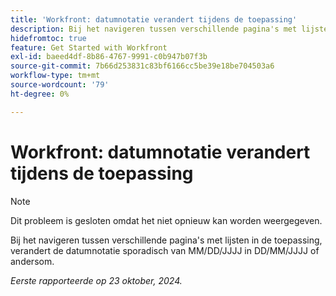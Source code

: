 ```yaml
---
title: 'Workfront: datumnotatie verandert tijdens de toepassing'
description: Bij het navigeren tussen verschillende pagina's met lijsten in de toepassing, verandert de datumnotatie sporadisch van MM/DD/JJJJ in DD/MM/JJJJ of andersom.
hidefromtoc: true
feature: Get Started with Workfront
exl-id: baeed4df-8b86-4767-9991-c0b947b07f3b
source-git-commit: 7b66d253831c83bf6166cc5be39e18be704503a6
workflow-type: tm+mt
source-wordcount: '79'
ht-degree: 0%

---
```


# Workfront: datumnotatie verandert tijdens de toepassing

>[!NOTE]
>
>Dit probleem is gesloten omdat het niet opnieuw kan worden weergegeven.

Bij het navigeren tussen verschillende pagina&#39;s met lijsten in de toepassing, verandert de datumnotatie sporadisch van MM/DD/JJJJ in DD/MM/JJJJ of andersom.

_Eerste rapporteerde op 23 oktober, 2024._
